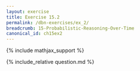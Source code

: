 ```yaml
---
layout: exercise
title: Exercise 15.2
permalink: /dbn-exercises/ex_2/
breadcrumb: 15-Probabilistic-Reasoning-Over-Time
canonical_id: ch15ex2
---
```


{% include mathjax_support %}
<div id="hiddden">{% include_relative question.md %}</div>